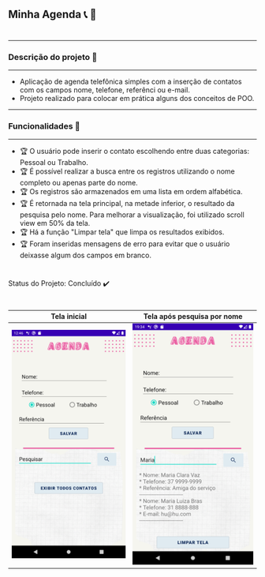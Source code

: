 ## Minha Agenda 📞 📑

#

_________________________________________________________________
### **Descrição do projeto** 🎯
-----------------------------------------------------------------

* Aplicação de agenda telefônica simples com a inserção de contatos com os campos nome, telefone, referênci ou e-mail.
* Projeto realizado para colocar em prática alguns dos conceitos de POO.
  

_________________________________________________________________
### **Funcionalidades** 🏁
-----------------------------------------------------------------

* 🏆 O usuário pode inserir o contato escolhendo entre duas categorias: Pessoal ou Trabalho.
* 🏆 É possível realizar a busca entre os registros utilizando o nome completo ou apenas parte do nome.
* 🏆 Os registros são armazenados em uma lista em ordem alfabética.
* 🏆 É retornada na tela principal, na metade inferior, o resultado da pesquisa pelo nome. Para melhorar a visualização, foi utilizado scroll view em 50% da tela.
* 🏆 Há a função "Limpar tela" que limpa os resultados exibidos.
* 🏆 Foram inseridas mensagens de erro para evitar que o usuário deixasse algum dos campos em branco.

#

Status do Projeto: Concluído ✔️
&nbsp;

#
Tela inicial         |  Tela após pesquisa por nome
:-------------------------:|:-------------------------:
![](https://github.com/scmarques/ViC/blob/master/MinhaAgenda/Screen_1.png)  |  ![](https://github.com/scmarques/ViC/blob/master/MinhaAgenda/Screen_2.png)
